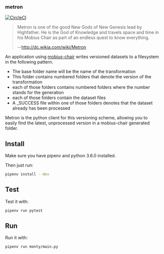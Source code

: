 ### metron

[![CircleCI](https://circleci.com/gh/DiscoverAI/metron.svg?style=svg)](https://circleci.com/gh/DiscoverAI/metron)

 > Metron is one of the good New Gods of New Genesis lead by Highfather.
 > He is the God of Knowledge and travels space and time in his Mobius Chair
 > as part of an endless quest to know everything.
 >
 > --http://dc.wikia.com/wiki/Metron

An application using [mobius-chair](https://github.com/meandor/mobius-chair)
writes versioned datasets to a filesystem in the following pattern.

 - The base folder name will be the name of the transformation
 - This folder contains numbered folders that denote the version of the transformation
 - each of those folders contains numbered folders where the number stands
 for the generation
 - each of those folders contain the dataset files
 - A _SUCCESS file within one of those folders denotes that the dataset already
 has been processed

Metron is the python client for this versioning scheme, allowing you to easily
find the latest, unprocessed version in a mobius-chair generated folder.

## Install
Make sure you have pipenv and python 3.6.0 installed.

Then just run:
```bash
pipenv install --dev
```

## Test
Test it with:
```bash
pipenv run pytest
```

## Run
Run it with:
```bash
pipenv run monty/main.py
```
